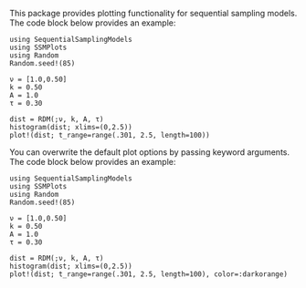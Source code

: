 This package provides plotting functionality for sequential sampling models. The code block below provides an example:

```@example basic_example 
using SequentialSamplingModels
using SSMPlots
using Random 
Random.seed!(85)

ν = [1.0,0.50]
k = 0.50
A = 1.0
τ = 0.30

dist = RDM(;ν, k, A, τ)
histogram(dist; xlims=(0,2.5))
plot!(dist; t_range=range(.301, 2.5, length=100))
```
You can overwrite the default plot options by passing keyword arguments. The code block below provides an example:

```@example basic_example 
using SequentialSamplingModels
using SSMPlots
using Random 
Random.seed!(85)

ν = [1.0,0.50]
k = 0.50
A = 1.0
τ = 0.30

dist = RDM(;ν, k, A, τ)
histogram(dist; xlims=(0,2.5))
plot!(dist; t_range=range(.301, 2.5, length=100), color=:darkorange)
```